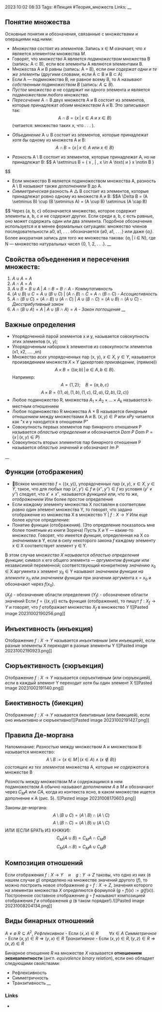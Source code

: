 2023:10:02 08:33
Tags: #Лекция #Теория_множеств
Links: 
__
## Понятие множества
Основные понятия и обозначения, связанные с множествами и операциями над ними:
- *Множества* состоят из *элементов*. Запись x ∈ M означает, что *x* является элементом множества *M*.
- Говорят, что *множество* A является *подмножеством* множества B 
  (запись: A ⊂ B), если все элементы A являются элементами B.
- Множества A и B равны (запись: A = B), если *они содержат одни и те же элементы* (другими словами, если A ⊂ B и B ⊂ A)
- Если A — подмножество B, не равное всему B, то A называют *собственным подмножеством B* (запись: $A \subsetneq B$).
- *Пустое множество* ∅ не содержит ни одного элемента и является *подмножеством любого множества*.
- *Пересечение* A ∩ B двух множеств A и B состоит из элементов, которые принадлежат *обоим множествам* A и B. Это записывают так:
  $$A \cap B = \{ x \, | \, x \in A \text{ и } x \in B \}
$$
(читается: множество таких x, что . . . ).
* *Объединение* A ∪ B состоит из элементов, которые принадлежат *хотя бы* одному из множеств A и B:
$$A \cap B = \{ x \, | \, x \in A \text{ или } x \in B \}$$
- *Разность* A \\ B состоит из элементов, которые принадлежат A, но не принадлежат B:
$$
A \setminus B = \{ x \, | \, x \in A \text{ и } x \notin B \}

$$
* Если множество B является подмножеством множества A, разность A \\ B называют также *дополнением* B до A.
* *Симметрическая* разность A △ B состоит из элементов, которые принадлежат ровно одному из множеств A и B:
$$A \Delta B = (A \setminus B) \cup (B \setminus A) = (A \cup B) \setminus (A \cap B)

$$
  Через {a, b, c} обозначается множество, которое содержит элементы a, b, c и не содержит *других*. Если среди a, b, c есть равные, оно может содержать один или два элемента. Подобное обозначение используется и в менее формальных ситуациях: множество членов последовательности a0, a1, . . . обозначается {a0, a1, . . .} или даже {$a_i$}. Более аккуратная запись для того же множества такова: {$a_i$ | i ∈ N}, где N — множество натуральных чисел 
  {0, 1, 2, . . .}.
__
## Свойства объеденения и пересечения множеств:
1) $A \cup A = A$ 
2) $A \cap A = A$
3) $A \cup B = B \cup A$ | $A \cap B = B \cap A$ - *Коммутативность*
4) $(A \cup B) \cup C = A \cup (B \cup C)$ | $(A \cap B) \cap C = A \cap (B \cap C)$ - *Ассоциотивность*
5) $A \cap ( B \cup C) = (A \cap B) \cup (A \cap C)$ | $A \cup (B \cap C) = (A \cup B) \cap (A \cup C)$ - *Дисстрибутивный закон*
6) $A \cap (B \cup A) = A$ | $A \cup (B \cap A) = A$ - *Закон поглощения*
__
## Важные определения
* Упорядоченной парой элементов x и y, называется совокупность этих элементов (x, y);
* Упорядоченным набором k элементов из совокупности элементов (x1, x2, .... ,xn)
* Множество *всех* упорядоченных пар (x, y), $x \in X$, $y \in Y$, называется произведением множеств $X \times Y$ (*декартово произведение*, (прямое))
$$A \times B = \{(a; b) \,|\, a \in A, b \in B\}.
$$
Например:
$$A = \{1, 2\}; \quad B = \{a, b, c\}
$$
$$A \times B = \{(1, a), (1, b), (1, c), (2, a), (2, b), (2, c)\}
$$
* Любое подмножество R, множества $A_{1} \times A_{2} \times \dots \times A_k$ называется k-местным отношением
* Любое подмножество R множества A × B называется *бинарным отношением* между множествами A и B.
  $(x, y) \in P$ или $xPy$ читается как "x и y находится в отношении P"
* Совокупность первых элементов пар бинарного отношения P называется *областью определения* и обозначается $Dom~P$
   $Dom~P = \{x \,|\, (x, y) \in P\}$
* Совокупность вторых элементов пар бинарного отношения P называется *областью значений* и обозначают $Im~P$

__
## Функции (отображения)
* Всякое множество $f =\{(x,y)\}$, упорядоченных пар $(x,y)$, $x \in X$, $y \in Y$, такое, что для любых пар $(x', y') \in f$ и $(x'', y'') \in f$ из условия $(y' \neq y'')$ следует, что $x' \neq x''$, называется *функцией*  или, что то же, *отображением*
 Или более простое определение
 * Если *каждому* элементу множества X поставлен в соответсвии *ровно один* элемент множества Y, то говорят, что задано отображение из множества X в множество Y | $f: X \to Y$
 Или еще более крутое определение:
 * Понятие функции (отображения). (Это определение показалось мне более понятным из книги Зорича)
Пусть X и Y — какие-то *множества*.
Говорят, что имеется *функция*, определенная на X со *значениями* в Y, если в силу некоторого закона *f* каждому элементу x ∈ X соответствует элемент y ∈ Y.

В этом случае *множество X называется областью определения функции*; символ x его общего элемента — *аргументом функции* или независимой переменной; соответствующий конкретному *значению* $x_0$ ∈ X аргумента x элемент $y_0$ ∈ Y называют *значением функции на элементе* $x_0$ или *значением функции* при значении аргумента x = $x_0$ и обозначают через $f(x_0)$. 

($X_f$) - обозначение области определения
($Y_f$) - обозначение области значений
Если $f =\{(x,y)\}$ есть функция (отображение), то пишут $f: X_f \to Y$ и говорят, что $f$ отображает множество $X_f$ в множество $Y$
![[Pasted image 20231002190256.png]]
## Инъективность (инъекция)
Отображение $f: X \to Y$ называется *инъективным* (или инъекцией), если разные элементы X переходят в разные элементы Y
![[Pasted image 20231002190923.png]]
## Сюръективность (сюръекция)
Отображение  $f: X \to Y$ называется сюръективным (или сюръекцией), если в каждый элемент Y переходит хотя бы один элемент X
![[Pasted image 20231002191140.png]]
## Биективность (биекция)
Отображение $f: X \to Y$ называется биективным (или биекцией), если оно инъективно и сюръективно![[Pasted image 20231002191427.png]]
## Правила Де-моргана
Напоминание:
*Разностью* между множеством A и множеством B называется множество:
$$A \setminus B := \{ x \in M \,|\, (x \in A) \land (x \notin B) \}$$
*состоящее из тех элементов* множества A, которые *не содержатся* в множестве B

*Разность* между множеством M и содержащимся в нем подмножеством A обычно называют *дополнением A в M* и обозначают через $C_MA$  или $CA$, когда из контекста ясно, в каком множестве ищется дополнение к A (рис. 5).
![[Pasted image 20231008170603.png]]

Законы де-моргана:
$$A \setminus (B \cup C) = (A \setminus B) \cap (A \setminus C)
$$
$$A \setminus (B \cap C) = (A \setminus B) \cup (A \setminus C)
$$
ИЛИ (ЕСЛИ БРАТЬ ИЗ КНЖКИ):
$$C_M(A \cup B) = C_MA \cap C_MB
$$
$$C_M(A \cap B) = C_MA \cup C_MB$$

## Композиция отношений
Если отображения $f : X \rightarrow Y \quad \text{и} \quad g : Y \rightarrow Z$ таковы, что одно из них (в нашем случае $g$) определено на множестве значений другого $( f )$, то можно построить новое отображение $g \circ f : X \rightarrow Z$, значения которого на элементах множества $X$ определяются формулой $(g \circ f)(x) := g(f(x))$. Построенное составное отображение $g \circ f$ называют композицией отображения $f$ и отображения $g$ (в таком порядке!).![[Pasted image 20231008204134.png]]
## Виды бинарных отношений
$A \neq  \emptyset$ $R \subseteq A^2$,
*Рефлексивное* - Если $(x,x) \in R ~~~~~~~~~\forall x \in A$
*Симметричное* - Если $(x,y) \in R \Rightarrow (y,x) \in R$
*Транзитивное* - Если $(x,y) \in R, (y, z) \in R \Rightarrow (x,z) \in R$ 

Бинарное отношение $R$ на множестве $X$ называется **отношением эквивалентности** (англ. _equivalence binary relation_), если оно обладает следующими свойствами: 
- Рефлексивность
- Симметричность
- Транзитивность
__
### Links
-
